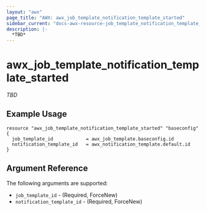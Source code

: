 ```yaml
---
layout: "awx"
page_title: "AWX: awx_job_template_notification_template_started"
sidebar_current: "docs-awx-resource-job_template_notification_template_started"
description: |-
  *TBD*
---
```


# awx_job_template_notification_template_started

*TBD*

## Example Usage

```hcl
resource "awx_job_template_notification_template_started" "baseconfig" {
  job_template_id            = awx_job_template.baseconfig.id
  notification_template_id   = awx_notification_template.default.id
}
```

## Argument Reference

The following arguments are supported:

* `job_template_id` - (Required, ForceNew) 
* `notification_template_id` - (Required, ForceNew) 

